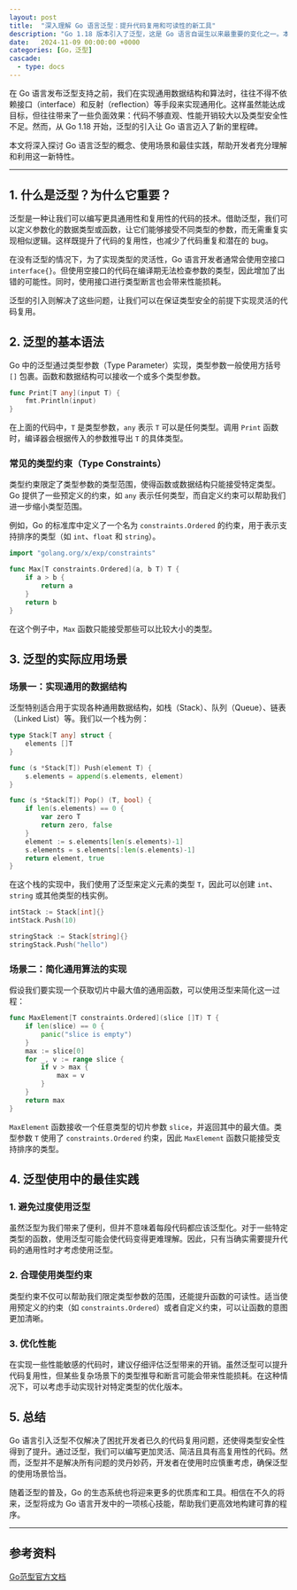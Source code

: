 ```yaml
---
layout: post
title:  "深入理解 Go 语言泛型：提升代码复用和可读性的新工具"
description: "Go 1.18 版本引入了泛型，这是 Go 语言自诞生以来最重要的变化之一。本文将带你深入理解 Go 语言泛型的设计和实现，探讨泛型如何提升代码复用和可读性，以及如何在实际项目中使用泛型。"
date:   2024-11-09 00:00:00 +0000
categories: [Go，泛型]
cascade:
  - type: docs
---
```




在 Go 语言发布泛型支持之前，我们在实现通用数据结构和算法时，往往不得不依赖接口（interface）和反射（reflection）等手段来实现通用化。这样虽然能达成目标，但往往带来了一些负面效果：代码不够直观、性能开销较大以及类型安全性不足。然而，从 Go 1.18 开始，泛型的引入让 Go 语言迈入了新的里程碑。

本文将深入探讨 Go 语言泛型的概念、使用场景和最佳实践，帮助开发者充分理解和利用这一新特性。

---

## 1. 什么是泛型？为什么它重要？

泛型是一种让我们可以编写更具通用性和复用性的代码的技术。借助泛型，我们可以定义参数化的数据类型或函数，让它们能够接受不同类型的参数，而无需重复实现相似逻辑。这样既提升了代码的复用性，也减少了代码重复和潜在的 bug。

在没有泛型的情况下，为了实现类型的灵活性，Go 语言开发者通常会使用空接口 `interface{}`。但使用空接口的代码在编译期无法检查参数的类型，因此增加了出错的可能性。同时，使用接口进行类型断言也会带来性能损耗。

泛型的引入则解决了这些问题，让我们可以在保证类型安全的前提下实现灵活的代码复用。

## 2. 泛型的基本语法

Go 中的泛型通过类型参数（Type Parameter）实现，类型参数一般使用方括号 `[]` 包裹。函数和数据结构可以接收一个或多个类型参数。

```go
func Print[T any](input T) {
    fmt.Println(input)
}
```

在上面的代码中，`T` 是类型参数，`any` 表示 `T` 可以是任何类型。调用 `Print` 函数时，编译器会根据传入的参数推导出 `T` 的具体类型。

### 常见的类型约束（Type Constraints）

类型约束限定了类型参数的类型范围，使得函数或数据结构只能接受特定类型。Go 提供了一些预定义的约束，如 `any` 表示任何类型，而自定义约束可以帮助我们进一步缩小类型范围。

例如，Go 的标准库中定义了一个名为 `constraints.Ordered` 的约束，用于表示支持排序的类型（如 `int`、`float` 和 `string`）。

```go
import "golang.org/x/exp/constraints"

func Max[T constraints.Ordered](a, b T) T {
    if a > b {
        return a
    }
    return b
}
```

在这个例子中，`Max` 函数只能接受那些可以比较大小的类型。

## 3. 泛型的实际应用场景

### 场景一：实现通用的数据结构

泛型特别适合用于实现各种通用数据结构，如栈（Stack）、队列（Queue）、链表（Linked List）等。我们以一个栈为例：

```go
type Stack[T any] struct {
    elements []T
}

func (s *Stack[T]) Push(element T) {
    s.elements = append(s.elements, element)
}

func (s *Stack[T]) Pop() (T, bool) {
    if len(s.elements) == 0 {
        var zero T
        return zero, false
    }
    element := s.elements[len(s.elements)-1]
    s.elements = s.elements[:len(s.elements)-1]
    return element, true
}
```

在这个栈的实现中，我们使用了泛型来定义元素的类型 `T`，因此可以创建 `int`、`string` 或其他类型的栈实例。

```go
intStack := Stack[int]{}
intStack.Push(10)

stringStack := Stack[string]{}
stringStack.Push("hello")
```

### 场景二：简化通用算法的实现

假设我们要实现一个获取切片中最大值的通用函数，可以使用泛型来简化这一过程：

```go
func MaxElement[T constraints.Ordered](slice []T) T {
    if len(slice) == 0 {
        panic("slice is empty")
    }
    max := slice[0]
    for _, v := range slice {
        if v > max {
            max = v
        }
    }
    return max
}
```

`MaxElement` 函数接收一个任意类型的切片参数 `slice`，并返回其中的最大值。类型参数 `T` 使用了 `constraints.Ordered` 约束，因此 `MaxElement` 函数只能接受支持排序的类型。

## 4. 泛型使用中的最佳实践

### 1. 避免过度使用泛型

虽然泛型为我们带来了便利，但并不意味着每段代码都应该泛型化。对于一些特定类型的函数，使用泛型可能会使代码变得更难理解。因此，只有当确实需要提升代码的通用性时才考虑使用泛型。

### 2. 合理使用类型约束

类型约束不仅可以帮助我们限定类型参数的范围，还能提升函数的可读性。适当使用预定义的约束（如 `constraints.Ordered`）或者自定义约束，可以让函数的意图更加清晰。

### 3. 优化性能

在实现一些性能敏感的代码时，建议仔细评估泛型带来的开销。虽然泛型可以提升代码复用性，但某些复杂场景下的类型推导和断言可能会带来性能损耗。在这种情况下，可以考虑手动实现针对特定类型的优化版本。

## 5. 总结

Go 语言引入泛型不仅解决了困扰开发者已久的代码复用问题，还使得类型安全性得到了提升。通过泛型，我们可以编写更加灵活、简洁且具有高复用性的代码。然而，泛型并不是解决所有问题的灵丹妙药，开发者在使用时应慎重考虑，确保泛型的使用场景恰当。

随着泛型的普及，Go 的生态系统也将迎来更多的优质库和工具。相信在不久的将来，泛型将成为 Go 语言开发中的一项核心技能，帮助我们更高效地构建可靠的程序。

---

## 参考资料
[Go范型官方文档](https://go.dev/doc/tutorial/generics)